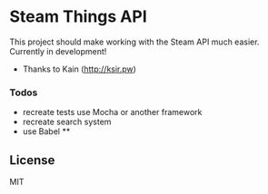# Steam Things API

This project should make working with the Steam API much easier.
Currently in development!

- Thanks to Kain (http://ksir.pw)


### Todos

 - recreate tests use Mocha or another framework
 - recreate search system
 - use Babel **

License
----

MIT